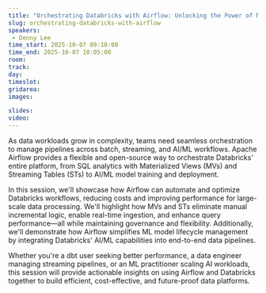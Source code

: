 ```yaml
---
title: "Orchestrating Databricks with Airflow: Unlocking the Power of MVs, Streaming Tables, and AI"
slug: orchestrating-databricks-with-airflow
speakers:
 - Denny Lee
time_start: 2025-10-07 09:10:00
time_end: 2025-10-07 10:05:00
room: 
track: 
day: 
timeslot: 
gridarea: 
images: 

slides:
video: 
---
```


As data workloads grow in complexity, teams need seamless orchestration to manage pipelines across batch, streaming, and AI/ML workflows. Apache Airflow provides a flexible and open-source way to orchestrate Databricks' entire platform, from SQL analytics with Materialized Views (MVs) and Streaming Tables (STs) to AI/ML model training and deployment.

In this session, we'll showcase how Airflow can automate and optimize Databricks workflows, reducing costs and improving performance for large-scale data processing. We'll highlight how MVs and STs eliminate manual incremental logic, enable real-time ingestion, and enhance query performance—all while maintaining governance and flexibility. Additionally, we'll demonstrate how Airflow simplifies ML model lifecycle management by integrating Databricks' AI/ML capabilities into end-to-end data pipelines.

Whether you're a dbt user seeking better performance, a data engineer managing streaming pipelines, or an ML practitioner scaling AI workloads, this session will provide actionable insights on using Airflow and Databricks together to build efficient, cost-effective, and future-proof data platforms.